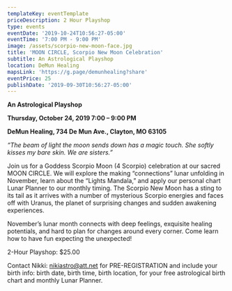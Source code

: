 ```yaml
---
templateKey: eventTemplate
priceDescription: 2 Hour Playshop
type: events
eventDate: '2019-10-24T10:56:27-05:00'
eventTime: '7:00 PM - 9:00 PM'
image: /assets/scorpio-new-moon-face.jpg
title: 'MOON CIRCLE, Scorpio New Moon Celebration'
subtitle: An Astrological Playshop
location: DeMun Healing
mapsLink: 'https://g.page/demunhealing?share'
eventPrice: 25
publishDate: '2019-09-30T10:56:27-05:00'
---
```

**An Astrological Playshop**

**Thursday, October 24, 2019   7:00 – 9:00 PM**

**DeMun Healing, 734 De Mun Ave., Clayton, MO 63105**

_“The beam of light the moon sends down has a magic touch.  She softly kisses my bare skin.  We are sisters.”_

Join us for a Goddess Scorpio Moon (4 Scorpio) celebration at our sacred MOON CIRCLE.  We will explore the making “connections” lunar unfolding in November, learn about the “Lights Mandala,” and apply our personal chart Lunar Planner to our monthly timing.  The Scorpio New Moon has a sting to its tail as it arrives with a number of mysterious Scorpio energies and faces off with Uranus, the planet of surprising changes and sudden awakening experiences.  

November’s lunar month connects with deep feelings, exquisite healing potentials, and hard to plan for changes around every corner.  Come learn how to have fun expecting the unexpected!

2-Hour Playshop: $25.00 

Contact Nikki: nikiastro@att.net for PRE-REGISTRATION and include your birth info: birth date, birth time, birth location, for your free astrological birth chart and monthly Lunar Planner.
